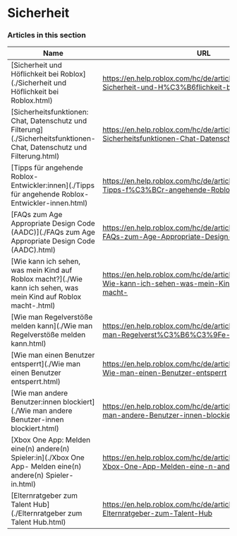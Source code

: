 # Sicherheit  
### Articles in this section
Name|URL
-|-
[Sicherheit und Höflichkeit bei Roblox](./Sicherheit und Höflichkeit bei Roblox.html) |https://en.help.roblox.com/hc/de/articles/4407444339348-Sicherheit-und-H%C3%B6flichkeit-bei-Roblox
[Sicherheitsfunktionen: Chat, Datenschutz und Filterung](./Sicherheitsfunktionen- Chat, Datenschutz und Filterung.html) |https://en.help.roblox.com/hc/de/articles/203313120-Sicherheitsfunktionen-Chat-Datenschutz-und-Filterung
[Tipps für angehende Roblox-Entwickler:innen](./Tipps für angehende Roblox-Entwickler-innen.html) |https://en.help.roblox.com/hc/de/articles/4438648708756-Tipps-f%C3%BCr-angehende-Roblox-Entwickler-innen
[FAQs zum Age Appropriate Design Code (AADC)](./FAQs zum Age Appropriate Design Code (AADC).html) |https://en.help.roblox.com/hc/de/articles/4406238486676-FAQs-zum-Age-Appropriate-Design-Code-AADC-
[Wie kann ich sehen, was mein Kind auf Roblox macht?](./Wie kann ich sehen, was mein Kind auf Roblox macht-.html) |https://en.help.roblox.com/hc/de/articles/360031384652-Wie-kann-ich-sehen-was-mein-Kind-auf-Roblox-macht-
[Wie man Regelverstöße melden kann](./Wie man Regelverstöße melden kann.html) |https://en.help.roblox.com/hc/de/articles/203312410-Wie-man-Regelverst%C3%B6%C3%9Fe-melden-kann
[Wie man einen Benutzer entsperrt](./Wie man einen Benutzer entsperrt.html) |https://en.help.roblox.com/hc/de/articles/360033386312-Wie-man-einen-Benutzer-entsperrt
[Wie man andere Benutzer:innen blockiert](./Wie man andere Benutzer-innen blockiert.html) |https://en.help.roblox.com/hc/de/articles/203314270-Wie-man-andere-Benutzer-innen-blockiert
[Xbox One App: Melden eine(n) andere(n) Spieler:in](./Xbox One App- Melden eine(n) andere(n) Spieler-in.html) |https://en.help.roblox.com/hc/de/articles/206210440-Xbox-One-App-Melden-eine-n-andere-n-Spieler-in
[Elternratgeber zum Talent Hub](./Elternratgeber zum Talent Hub.html) |https://en.help.roblox.com/hc/de/articles/4404630280980-Elternratgeber-zum-Talent-Hub